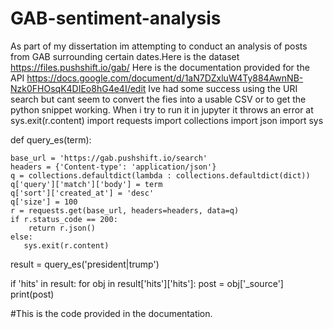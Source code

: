 # GAB-sentiment-analysis
 As part of my dissertation im attempting to conduct an analysis of posts from GAB surrounding certain dates.Here is the dataset https://files.pushshift.io/gab/
Here is the documentation provided for the API https://docs.google.com/document/d/1aN7DZxluW4Ty884AwnNB-Nzk0FHOsqK4DIEo8hG4e4I/edit
Ive had some success using the URI search but cant seem to convert the fies into a usable CSV or to get the python snippet working. When i try to run it in jupyter it throws an error at sys.exit(r.content)
import requests
import collections
import json
import sys

def query_es(term):

    base_url = 'https://gab.pushshift.io/search'
    headers = {'Content-type': 'application/json'}
    q = collections.defaultdict(lambda : collections.defaultdict(dict))
    q['query']['match']['body'] = term
    q['sort']['created_at'] = 'desc'
    q['size'] = 100
    r = requests.get(base_url, headers=headers, data=q)
    if r.status_code == 200:
        return r.json()
    else:
       sys.exit(r.content)

result = query_es('president|trump')

if 'hits' in result:
    for obj in result['hits']['hits']:
        post = obj['_source']
        print(post)
        
#This is the code provided in the documentation.
